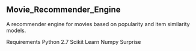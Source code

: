 ## Movie_Recommender_Engine

A recommender engine for movies based on popularity and item similarity models.

Requirements
Python 2.7
Scikit Learn
Numpy
Surprise
